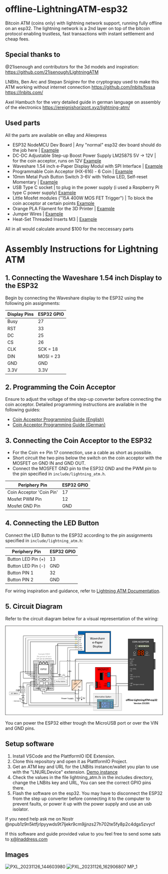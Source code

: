 # offline-LightningATM-esp32
Bitcoin ATM (coins only) with lightning network support, running fully offline on an esp32. 
The lightning network is a 2nd layer on top of the bitcoin protocol enabling trustless, fast transactions with instant settlement and cheap fees.

## Special thanks to
@21isenough and contributors for the 3d models and inspiration:
https://github.com/21isenough/LightningATM

LNBits, Ben Arc and Stepan Snigirev for the cryptograpy used to make this ATM working without internet connection
https://github.com/lnbits/fossa
https://lnbits.com/

Axel Hambuch for the very detailed guide in german language on assembly of the electronics
https://ereignishorizont.xyz/lightning-atm/

## Used parts
All the parts are available on eBay and Aliexpress

* ESP32 NodeMCU Dev Board | Any "normal" esp32 dev board should do the job here | [Example](https://web.archive.org/web/20231202141343/https://www.berrybase.de/en/esp32-nodemcu-development-board)
* DC-DC Adjustable Step-up Boost Power Supply LM2587S 5V -> 12V | for the coin acceptor, runs on 12V [Example](https://de.aliexpress.com/item/32834930982.html)
* Waveshare 1.54 inch e-Paper Display Modul with SPI Interface | [Example](https://www.waveshare.com/1.54inch-e-paper-module.htm)
* Programmable Coin Acceptor (HX-616) - 6 Coin | [Example](https://de.aliexpress.com/item/1005005203759184.html)
* 10mm Metal Push Button Switch 3-6V with Yellow LED, Self-reset Momentary | [Example](https://de.aliexpress.com/item/1005004527235094.html)
* USB Type C socket | to plug in the power supply (i used a Raspberry Pi type C power supply) [Example](https://de.aliexpress.com/item/1005005347655323.html)
* Little Mosfet modules ("15A 400W MOS FET Trigger") | To block the coin acceptor at certain points [Example](https://de.aliexpress.com/item/33038160184.html)
* Orange PLA Filament for the 3D Printer | [Example](https://us.polymaker.com/products/polylite-pla)
* Jumper Wires | [Example](https://de.aliexpress.com/item/1005005945668553.html)
* Heat-Set Threaded Inserts M3 | [Example](https://www.prusa3d.com/product/threaded-inserts-m3-standard-100-pcs/)

All in all would calculate around $100 for the neccessary parts

# Assembly Instructions for Lightning ATM

## 1. Connecting the Waveshare 1.54 inch Display to the ESP32

Begin by connecting the Waveshare display to the ESP32 using the following pin assignments:

| Display Pins | ESP32 GPIO |
|--------------|------------|
| Busy         | 27         |
| RST          | 33         |
| DC           | 25         |
| CS           | 26         |
| CLK          | SCK = 18   |
| DIN          | MOSI = 23  |
| GND          | GND        |
| 3.3V         | 3.3V       |

## 2. Programming the Coin Acceptor

Ensure to adjust the voltage of the step-up converter before connecting the coin acceptor. Detailed programming instructions are available in the following guides:
- [Coin Acceptor Programming Guide (English)](https://github.com/21isenough/LightningATM/blob/master/docs/guide/coin_validator.md)
- [Coin Acceptor Programming Guide (German)](https://ereignishorizont.xyz/lightning-atm/)

## 3. Connecting the Coin Acceptor to the ESP32

- For the Coin <-> Pin 17 connection, use a cable as short as possible.
- Short circuit the two pins below the switch on the coin acceptor with the MOSFET on GND IN and GND OUT.
- Connect the MOSFET GND pin to the ESP32 GND and the PWM pin to the pin specified in `include/lightning_atm.h`.

| Periphery Pin            | ESP32 GPIO |
|--------------------------|------------|
| Coin Acceptor 'Coin Pin' | 17         |
| Mosfet PWM Pin           | 12         |
| Mosfet GND Pin           | GND        |


## 4. Connecting the LED Button

Connect the LED Button to the ESP32 according to the pin assignments specified in `include/lightning_atm.h`:

| Periphery Pin             | ESP32 GPIO |
|---------------------------|------------|
| Button LED Pin (+)        | 13         |
| Button LED Pin (-)        | GND        |
| Button PIN 1              | 32         |
| Button PIN 2              | GND        |

For wiring inspiration and guidance, refer to [Lightning ATM Documentation](https://github.com/21isenough/LightningATM/tree/master/docs).

## 5. Circuit Diagram

Refer to the circuit diagram below for a visual representation of the wiring:

![Wiring - Circuit Diagram](./assets/ATM_circuit_diagram.png)

You can power the ESP32 either trough the MicroUSB port or over the VIN and GND pins.

## Setup software

1. Install VSCode and the PlattformIO IDE Extension.
2. Clone this repository and open it as PlattformIO Project.
3. Get an ATM key and URL for the LNBits instance/wallet you plan to use with the "LNURLDevice" extension. [Demo instance](https://legend.lnbits.com/)
4. Check the values in the file lightning_atm.h in the includes directory, change the LNBits key and URL, You can see the correct GPIO pins there.
5. Flash the software on the esp32. You may have to disconnect the ESP32 from the step up converter before connecting it to the computer to prevent faults, or power it up with the power supply and use an usb isolator.

If you need help ask me on Nostr @npub1z9n5ktfjrlpyywds9t7ljekr9cm9jjnzs27h702te5fy8p2c4dgs5zvycf

If this software and guide provided value to you feel free to send some sats to x@lnaddress.com


## Images
![PXL_20231126_144603980](https://github.com/f321x/offline-LightningATM-esp32/assets/51097237/12ac8a54-8756-4842-b26d-4408e8df3afe)
![PXL_20231126_162906807 MP_1](https://github.com/f321x/offline-LightningATM-esp32/assets/51097237/7e394774-f341-4b1c-ae73-4806f6f42ce5)
